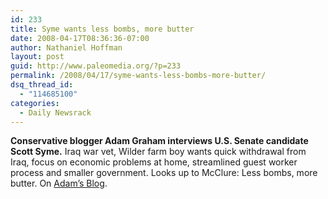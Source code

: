 ```yaml
---
id: 233
title: Syme wants less bombs, more butter
date: 2008-04-17T08:36:36-07:00
author: Nathaniel Hoffman
layout: post
guid: http://www.paleomedia.org/?p=233
permalink: /2008/04/17/syme-wants-less-bombs-more-butter/
dsq_thread_id:
  - "114685100"
categories:
  - Daily Newsrack
---
```

**Conservative blogger Adam Graham interviews U.S. Senate candidate Scott Syme.** Iraq war vet, Wilder farm boy wants quick withdrawal from Iraq, focus on economic problems at home, streamlined guest worker process and smaller government. Looks up to McClure: Less bombs, more butter. On [Adam&#8217;s Blog](http://www.adamsweb.us/blog/blog-interview-us-senate-candidate-scott-syme/).